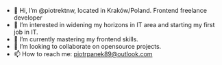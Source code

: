 - 👋 Hi, I’m @piotrektnw, located in Kraków/Poland. Frontend freelance developer 
- 👀 I’m interested in widening my horizons in IT area and starting my first job in IT.
- 🌱 I’m currently mastering my frontend skills.
- 💞️ I’m looking to collaborate on opensource projects. 
- 📫 How to reach me: piotrpanek89@outlook.com

<!---
piotrektnw/piotrektnw is a ✨ special ✨ repository because its `README.md` (this file) appears on your GitHub profile.
You can click the Preview link to take a look at your changes.
--->
